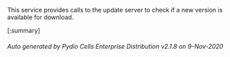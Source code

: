 






This service provides calls to the update server to check if a new version is available for download.

[:summary]

###### Auto generated by Pydio Cells Enterprise Distribution v2.1.8 on 9-Nov-2020
